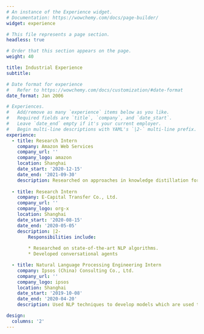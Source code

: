 ```yaml
---
# An instance of the Experience widget.
# Documentation: https://wowchemy.com/docs/page-builder/
widget: experience

# This file represents a page section.
headless: true

# Order that this section appears on the page.
weight: 40

title: Industrial Experience
subtitle: 

# Date format for experience
#   Refer to https://wowchemy.com/docs/customization/#date-format
date_format: Jan 2006

# Experiences.
#   Add/remove as many `experience` items below as you like.
#   Required fields are `title`, `company`, and `date_start`.
#   Leave `date_end` empty if it's your current employer.
#   Begin multi-line descriptions with YAML's `|2-` multi-line prefix.
experience:
  - title: Research Intern
    company: Amazon Web Services
    company_url: ''
    company_logo: amazon
    location: Shanghai
    date_start: '2020-12-15'
    date_end: '2021-09-30'
    description: Researched on approaches in knowledge distillation for NLP models.
        
  - title: Research Intern
    company: E-Capital Transfer Co., Ltd.
    company_url: ''
    company_logo: org-x
    location: Shanghai
    date_start: '2020-08-15'
    date_end: '2020-05-05'
    description: |2-
        Responsibilities include:
        
        * Researched on state-of-the-art NLP algorithms.
        * Developed conversational agents

  - title: Natural Language Processing Engineering Intern
    company: Ipsos (China) Consulting Co., Ltd.
    company_url: ''
    company_logo: ipsos
    location: Shanghai
    date_start: '2019-10-08'
    date_end: '2020-04-20'
    description: Used NLP techniques to develop models which are used to analyze results of surveys and marketing reports.

design:
  columns: '2'
---
```

